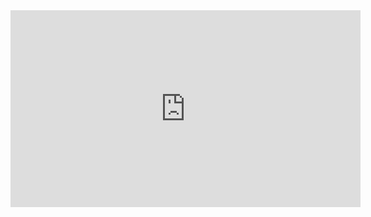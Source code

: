 <!-- markdownlint-disable MD041 -->

<div class="embeddedvideo">
  <iframe
    title="{% include.name %}"
    width="560"
    height="315"
    src="https://www.youtube-nocookie.com/embed/videoseries?si={% include.id %}{% if include.list == '' %}&list={% include.list %}{% endif %}"
    allow="accelerometer; autoplay; clipboard-write; encrypted-media; gyroscope; picture-in-picture; web-share"
    allowfullscreen
    frameborder="0"
    data-linktype="external"
  ></iframe>
</div>
